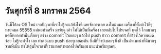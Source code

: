 # วันศุกร์ที่ 8 มกราคม 2564
วันนี้ได้ลง OS ใหม่ เจอปัญหาที่เราไม่รู้จะแก้ยังไงดี เลยจัดการเลย  ลงใหม่หมด เครื่องที่ตั้งค่าไว้ดีๆ หายหมด 55555  แต่พอทำเสร็จ มารัยดู เอ้า ไม่ได้เป็นที่เครื่อง เลยกลับไปโปรเจคที่ พุตไว้ ไกลมากๆ  แต่ก็ทยอยทำมีนเรื่อยๆ สร้าง commit ไว้เยอะๆ แล้วไป push อ้าวว   commit ที่สร้างไว้หายหมดจ้อย  ไม่รู้จะทำไง เลย ทำต่อแบบ push บ่อยๆเลยละกัน  ยิ่งมีที่ว๊าปเบอะๆ ยิ่งดี เป็นคำแนะนำที่ดีมากๆ จากพี่เบ็น  ทำให้อุ่นใจเวลาที่เราเผลอทำพลาดไปครับผม แนะนำครับทุกคน